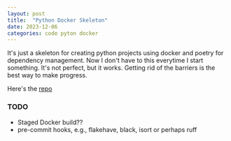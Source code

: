```yaml
---
layout: post
title:  "Python Docker Skeleton"
date: 2023-12-06
categories: code pyton docker
---
```

It's just a skeleton for creating python projects using docker and poetry for dependency management. Now I don't have to this everytime I start something. It's not perfect, but it works. Getting rid of the barriers is the best way to make progress.

Here's the [repo](https://github.com/unlisted/python_docker_skel)

### TODO
* Staged Docker build??
* pre-commit hooks, e.g., flakehave, black, isort or perhaps ruff